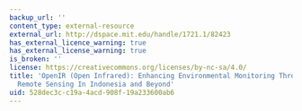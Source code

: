 ```yaml
---
backup_url: ''
content_type: external-resource
external_url: http://dspace.mit.edu/handle/1721.1/82423
has_external_licence_warning: true
has_external_license_warning: true
is_broken: ''
license: https://creativecommons.org/licenses/by-nc-sa/4.0/
title: 'OpenIR (Open Infrared): Enhancing Environmental Monitoring Through Accessible
  Remote Sensing In Indonesia and Beyond'
uid: 528dec3c-c19a-4acd-908f-19a233600ab6
---
```

